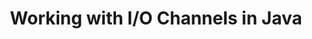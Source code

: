 ---
id: working-with-io-channels
title: Working with I/O Channels in Java
sidebar_label: Working with I/O Channels
sidebar_position: 4
tags: [java, io, channels, programming, java io, java channels]
description: In this tutorial, we will learn how to work with I/O channels in Java. We will learn what I/O channels are, how to create and use them, and how to read from and write to channels.
---